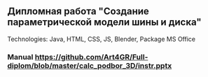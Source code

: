 ## Дипломная работа "Создание параметрической модели шины и диска"
Technologies: Java, HTML, CSS, JS, Blender, Package MS Office


### Manual https://github.com/Art4GR/Full-diplom/blob/master/calc_podbor_3D/instr.pptx
